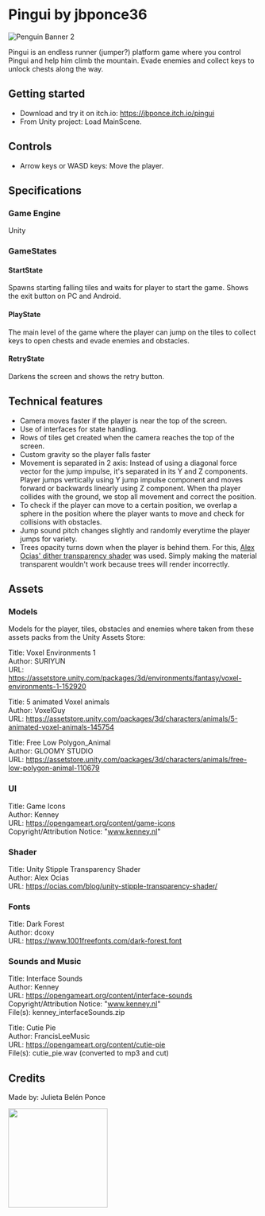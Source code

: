 # Pingui by jbponce36

![Penguin Banner 2](https://github.com/jbponce36/Pingui/assets/12723528/3d45cdc1-bc61-4583-a313-39a10d24c5db)

Pingui is an endless runner (jumper?) platform game where you control Pingui and help him climb the mountain. Evade enemies and collect keys to unlock chests along the way.

## Getting started
- Download and try it on itch.io: https://jbponce.itch.io/pingui
- From Unity project: Load MainScene.

## Controls
- Arrow keys or WASD keys: Move the player.

## Specifications 

### Game Engine
Unity

### GameStates
#### StartState
Spawns starting falling tiles and waits for player to start the game. Shows the exit button on PC and Android.
#### PlayState
The main level of the game where the player can jump on the tiles to collect keys to open chests and evade enemies and obstacles.
#### RetryState
Darkens the screen and shows the retry button.

## Technical features
- Camera moves faster if the player is near the top of the screen.
- Use of interfaces for state handling.
- Rows of tiles get created when the camera reaches the top of the screen.
- Custom gravity so the player falls faster
- Movement is separated in 2 axis: Instead of using a diagonal force vector for the jump impulse, it's separated in its Y and Z components. Player jumps vertically using Y jump impulse component and moves forward or backwards linearly using Z component. When tha player collides with the ground, we stop all movement and correct the position.
- To check if the player can move to a certain position, we overlap a sphere in the position where the player wants to move and check for collisions with obstacles.
- Jump sound pitch changes slightly and randomly everytime the player jumps for variety.
- Trees opacity turns down when the player is behind them. For this, [Alex Ocias' dither transparency shader](https://ocias.com/blog/unity-stipple-transparency-shader/) was used. Simply making the material transparent wouldn't work because trees will render incorrectly.

## Assets

### Models
Models for the player, tiles, obstacles and enemies where taken from these assets packs from the Unity Assets Store:

Title: Voxel Environments 1  
Author: SURIYUN  
URL: https://assetstore.unity.com/packages/3d/environments/fantasy/voxel-environments-1-152920  

Title: 5 animated Voxel animals  
Author: VoxelGuy  
URL: https://assetstore.unity.com/packages/3d/characters/animals/5-animated-voxel-animals-145754  

Title: Free Low Polygon_Animal  
Author: GLOOMY STUDIO  
URL: https://assetstore.unity.com/packages/3d/characters/animals/free-low-polygon-animal-110679  

### UI
Title: Game Icons  
Author: Kenney  
URL: https://opengameart.org/content/game-icons   
Copyright/Attribution Notice: "www.kenney.nl"  

### Shader
Title: Unity Stipple Transparency Shader  
Author: Alex Ocias  
URL: https://ocias.com/blog/unity-stipple-transparency-shader/  

### Fonts
Title: Dark Forest  
Author: dcoxy  
URL: https://www.1001freefonts.com/dark-forest.font

### Sounds and Music
Title: Interface Sounds  
Author: Kenney  
URL: https://opengameart.org/content/interface-sounds  
Copyright/Attribution Notice: "www.kenney.nl"  
File(s): kenney_interfaceSounds.zip  

Title: Cutie Pie  
Author: FrancisLeeMusic  
URL: https://opengameart.org/content/cutie-pie  
File(s): cutie_pie.wav (converted to mp3 and cut)  


## Credits
Made by: Julieta Belén Ponce

<img src="https://github.com/jbponce36/Pingui/assets/12723528/2ec7fe0f-4bf6-4a09-8bd6-9a6bded9b149" width="200">

